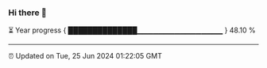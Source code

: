 ### Hi there 👋

⏳ Year progress { ██████████████▁▁▁▁▁▁▁▁▁▁▁▁▁▁▁▁ } 48.10 %

---

⏰ Updated on Tue, 25 Jun 2024 01:22:05 GMT


